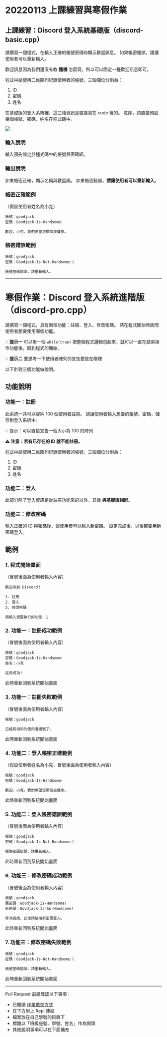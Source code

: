 # 20220113 上課練習與寒假作業

## 上課練習：Discord 登入系統基礎版（discord-basic.cpp）

請撰寫一個程式，在輸入正確的帳號密碼時顯示歡迎訊息。
如果帳密錯誤，請讓使用者可以重新輸入。

歡迎訊息因為我們還沒有教 **隨機** 怎麼寫，所以可以固定一種歡迎訊息即可。

程式中請使用二維陣列紀錄使用者的帳號，三個欄位分別為：

1. ID
2. 密碼
3. 姓名

在基礎版的登入系統裡，這三種資訊是直接寫在 code 裡的。
意即，請直接預設幾個帳號、密碼、姓名在程式碼中。

![](https://i.imgur.com/TWlCKK4.jpg)

### 輸入說明
輸入預先設定於程式碼中的帳號與密碼組。

### 輸出說明
如果帳密正確，顯示名稱與歡迎詞。
如果帳密錯誤，**請讓使用者可以重新輸入**。

### 帳密正確範例
（假設使用者姓名為小克）

```
帳號：goodjack
密碼：Goodjack-Is-Handsome!

歡迎，小克。我們希望您帶個披薩來。
```

### 帳密錯誤範例

```
帳號：goodjack
密碼：Goodjack-Is-Not-Handsome:(

帳號密碼錯誤，請重新輸入。
```

---

# 寒假作業：Discord 登入系統進階版（discord-pro.cpp）

請撰寫一個程式，具有兩個功能：註冊、登入、修改密碼。
請在程式開始時詢問使用者想要使用哪個功能。

💡 **提示一**
可以用一個 `while(true)` 把整個程式邏輯包起來，就可以一直在結束操作功能後，回到程式的開始。

💡 **提示二**
要思考一下使用者陣列的宣告要放在哪裡

以下針對三個功能做說明。

## 功能說明

### 功能一：註冊

此系統一共可以容納 100 個使用者註冊。
請讓使用者輸入想要的帳號、密碼，儲存到登入系統中。

💡 提示：可以直接宣告一個大小為 100 的陣列

**⚠️ 注意：若有已存在的 ID 就不能註冊。**


程式中請使用二維陣列紀錄使用者的帳號，三個欄位分別為：

1. ID
2. 密碼
3. 姓名

### 功能二：登入

此部分除了登入資訊是從註冊功能來的以外，其餘 **與基礎版相同**。


### 功能三：修改密碼

輸入正確的 ID 與密碼後，讓使用者可以輸入新密碼。
設定完成後，以後都要用新密碼登入。

## 範例

### 1. 程式開始畫面

（冒號後面為使用者輸入內容）

```
歡迎來到 Discord！

1. 註冊
2. 登入
3. 修改密碼

請輸入想要執行的功能：1
```

### 2. 功能一：註冊成功範例

（冒號後面為使用者輸入內容）

```
帳號：goodjack
密碼：Goodjack-Is-Handsome!
姓名：小克

註冊成功！
```

此時重新回到系統開始畫面

### 3. 功能一：註冊失敗範例

（冒號後面為使用者輸入內容）

```
帳號：goodjack

已經有相同的使用者帳號了。
```

此時重新回到系統開始畫面

### 4. 功能二：登入帳密正確範例

（假設使用者姓名為小克，冒號後面為使用者輸入內容）

```
帳號：goodjack
密碼：Goodjack-Is-Handsome!

歡迎，小克。我們希望您帶個披薩來。
```

此時重新回到系統開始畫面

### 5. 功能二：登入帳密錯誤範例

（冒號後面為使用者輸入內容）

```
帳號：goodjack
密碼：Goodjack-Is-Not-Handsome:(

帳號密碼錯誤，請重新輸入。
```

此時重新回到系統開始畫面

### 6. 功能三：修改密碼成功範例

（冒號後面為使用者輸入內容）

```
帳號：goodjack
舊密碼：Goodjack-Is-Handsome!
新密碼：Goodjack-Is-So-Handsome!

修改完成，此後請使用新密碼登入。
```

此時重新回到系統開始畫面

### 7. 功能三：修改密碼失敗範例

```
帳號：goodjack
密碼：Goodjack-Is-Not-Handsome:(

帳號密碼錯誤，請重新輸入。
```

此時重新回到系統開始畫面

---

Pull Request 前請確認以下事項：

* 已閱讀 [作業繳交方式](https://hackmd.io/@nssh/nscsc/%2F%40nssh%2Fsummit-homework)
* 在下方附上 Repl 連結
* 檔案放在自己學號的目錄下
* 標題以「班級座號、學號、姓名」作為開頭
* 其他說明事項可以在下面補充
